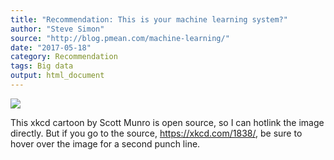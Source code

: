 ```yaml
---
title: "Recommendation: This is your machine learning system?"
author: "Steve Simon"
source: "http://blog.pmean.com/machine-learning/"
date: "2017-05-18"
category: Recommendation
tags: Big data
output: html_document
---
```


![](https://imgs.xkcd.com/comics/machine_learning.png)

This xkcd cartoon by Scott Munro is open source, so I can hotlink the
image directly. But if you go to the source, <https://xkcd.com/1838/>,
be sure to hover over the image for a second punch line.

<!---more--->




